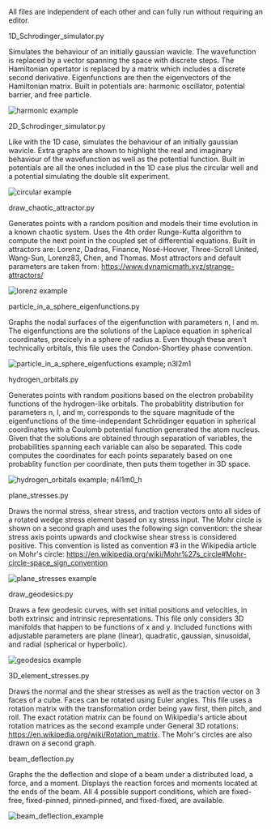 All files are independent of each other and can fully run without requiring an editor.

1D_Schrodinger_simulator.py

Simulates the behaviour of an initially gaussian wavicle. The wavefunction is replaced by a vector spanning the space with discrete steps. The Hamiltonian opertator is replaced by a matrix which includes a discrete second derivative. Eigenfunctions are then the eigenvectors of the Hamiltonian matrix. Built in potentials are: harmonic oscillator, potential barrier, and free particle.

![harmonic example](https://github.com/user-attachments/assets/735e4db1-00dc-42c6-9c80-896edf571ec3)

2D_Schrodinger_simulator.py

Like with the 1D case, simulates the behaviour of an initially gaussian wavicle. Extra graphs are shown to highlight the real and imaginary behaviour of the wavefunction as well as the potential function. Built in potentials are all the ones included in the 1D case plus the circular well and a potential simulating the double slit experiment.

![circular example](https://github.com/user-attachments/assets/5c0f9ebf-714d-47cf-b679-5e7537546148)

draw_chaotic_attractor.py

Generates points with a random position and models their time evolution in a known chaotic system. Uses the 4th order Runge-Kutta algorithm to compute the next point in the coupled set of differential equations. Built in attractors are: Lorenz, Dadras, Finance, Nosé-Hoover, Three-Scroll United, Wang-Sun, Lorenz83, Chen, and Thomas. Most attractors and default parameters are taken from: https://www.dynamicmath.xyz/strange-attractors/

![lorenz example](https://github.com/user-attachments/assets/95de40df-4473-44d0-932a-7b2f8003c6ee)

particle_in_a_sphere_eigenfunctions.py

Graphs the nodal surfaces of the eigenfunction with parameters n, l and m. The eigenfunctions are the solutions of the Laplace equation in spherical coordinates, precicely in a sphere of radius a. Even though these aren't technically orbitals, this file uses the Condon-Shortley phase convention.

![particle_in_a_sphere_eigenfuctions example; n3l2m1](https://github.com/user-attachments/assets/c682d462-d670-4aba-a232-305353cf3f4c)

hydrogen_orbitals.py

Generates points with random positions based on the electron probability functions of the hydrogen-like orbitals. The probablitity distribution for parameters n, l, and m, corresponds to the square magnitude of the eigenfunctions of the time-independant Schrödinger equation in spherical coordinates with a Coulomb potential function generated the atom nucleus. Given that the solutions are obtained through separation of variables, the probabilities spanning each variable can also be separated. This code computes the coordinates for each points separately based on one probablity function per coordinate, then puts them together in 3D space.

![hydrogen_orbitals example; n4l1m0_h](https://github.com/user-attachments/assets/2dd9a870-71ff-4144-a799-08cb1fed4374)

plane_stresses.py

Draws the normal stress, shear stress, and traction vectors onto all sides of a rotated wedge stress element based on xy stress input. The Mohr circle is shown on a second graph and uses the following sign convention: the shear stress axis points upwards and clockwise shear stress is considered positive. This convention is listed as convention #3 in the Wikipedia article on Mohr's circle: https://en.wikipedia.org/wiki/Mohr%27s_circle#Mohr-circle-space_sign_convention

![plane_stresses example](https://github.com/user-attachments/assets/a288126d-8792-4408-8a82-0ac4c13b44cc)

draw_geodesics.py

Draws a few geodesic curves, with set initial positions and velocities, in both extrinsic and intrinsic representations. This file only considers 3D manifolds that happen to be functions of x and y. Included functions with adjustable parameters are plane (linear), quadratic, gaussian, sinusoidal, and radial (spherical or hyperbolic).

![geodesics example](https://github.com/user-attachments/assets/af6a7954-c554-4467-84e5-753c5267c2d6)

3D_element_stresses.py

Draws the normal and the shear stresses as well as the traction vector on 3 faces of a cube. Faces can be rotated using Euler angles. This file uses a rotation matrix with the transformation order being yaw first, then pitch, and roll. The exact rotation matrix can be found on Wikipedia's article about rotation matrices as the second example under General 3D rotations: https://en.wikipedia.org/wiki/Rotation_matrix. The Mohr's circles are also drawn on a second graph.

beam_deflection.py

Graphs the the deflection and slope of a beam under a distributed load, a force, and a moment. Displays the reaction forces and moments located at the ends of the beam. All 4 possible support conditions, which are fixed-free, fixed-pinned, pinned-pinned, and fixed-fixed, are available.

![beam_deflection_example](https://github.com/user-attachments/assets/c5f75ae7-bff6-4431-862e-3c30506ec95a)